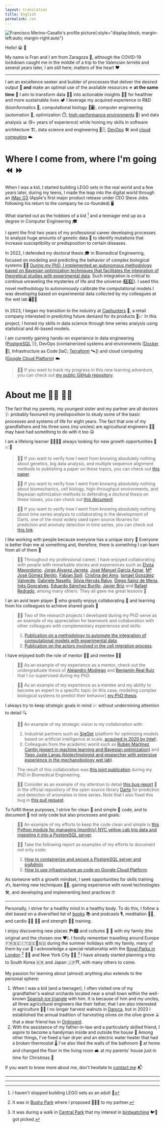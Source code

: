 ```yaml
---
layout: translation
title: English
permalink: /en
---
```


![Francisco Merino-Casallo's profile picture](images/profile-circle-small.png){:style="display:block; margin-left:auto; margin-right:auto"}

Hello! :grinning: :wave:

My name is Fran and I am from Zaragoza :city_sunrise:, although the COVID-19 lockdown caught me in the middle of a trip to the Valencian *terreta* and several years later, I am still here; matters of the heart :heart:

***

I am an excellence seeker and builder of processes that deliver the desired output :bullettrain_front: **and** make an optimal use of the available resources :airplane: **at the same time** :ship: I aim to transform data :microscope::thought_balloon: into actionable insights :pill::bulb: for healthier and more sustainable lives :camping: I leverage my acquired experience in R&D (bioinformatics :dna:, computational biology :microscope::desktop_computer:), computer engineering (automation :robot:, optimization :stopwatch:, [high-performance environments](https://en.wikipedia.org/wiki/High-performance_computing) :rocket:) and data analysis :bar_chart: (9+ years of experience) while honing my skills in software architecture :building_construction:, data science and engineering :abacus::file_cabinet:, [DevOps](https://en.wikipedia.org/wiki/DevOps) :hammer_and_wrench: and [cloud computing](https://en.wikipedia.org/wiki/Cloud_computing) :cloud:

# Where I come from, where I'm going :rewind: :fast_forward:

When I was a kid, I started building LEGO sets in the real world and a few years later, during my teens, I made the leap into the digital world through an [iMac G3](https://en.wikipedia.org/wiki/IMac_G3) (Apple's first major product release under CEO Steve Jobs following his return to the company he co-founded) :desktop_computer:

What started out as the hobbies of a kid [^1] and a teenager end up as a degree in Computer Engineering :mortar_board:

I spent the first two years of my professional career developing processes to analyze huge amounts of genetic data :dna: to identify mutations that increase susceptibility or predisposition to certain diseases.

In 2022, I defended my doctoral thesis :mortar_board: in Biomedical Engineering, focused on modeling and predicting the behavior of complex biological systems :crystal_ball::microscope: [During my PhD, I implemented an autonomous methodology based on Bayesian optimization techniques that facilitates the integration of theoretical studies with experimental data](https://bit.ly/3YWEfpp). Such integration is critical to continue unraveling the mysteries of life and the universe (:four::two:). I used this novel methodology to autonomously calibrate the computational models I was developing based on experimental data collected by my colleagues at the wet lab :desktop_computer::arrows_counterclockwise::microscope:

In 2023, I began my transition to the industry at [Caphunters](https://caphunters.com/en/) :billed_cap:, a retail company interested in predicting future demand for its products :crystal_ball::chart_with_upwards_trend: In this project, I honed my skills in data science through time series analysis using statistical and AI-based models.

I am currently gaining hands-on experience in data engineering ([PostgreSQL](https://www.postgresql.org/) :file_cabinet:), DevOps (containerized systems and environments [[Docker](https://www.docker.com/) :whale2:], Infrastructure as Code [IaC; [Terraform](https://www.terraform.io/) :artificial_satellite:]) and cloud computing ([Google Cloud Platform](https://cloud.google.com/)) :cloud:

> :sassy_man: If you want to track my progress in this new learning adventure, you can check out [my public GitHub repository](https://bit.ly/3Y5erHr).

# About me :man_scientist: :man_technologist:

The fact that my parents, my youngest sister and my partner are all doctors :stethoscope: probably favoured my predisposition to study some of the basic processes and systems of life for eight years. The fact that one of my grandfathers and his three sons (my uncles) are agricultural engineers :man_farmer: may have had something to do with it too :stuck_out_tongue:

I am a lifelong learner :open_book::memo::man_scientist: always looking for new growth opportunities :repeat::chart_with_upwards_trend::rocket:

> :sassy_man: If you want to verify how I went from knowing absolutely nothing about genetics, big data analysis, and multiple sequence alignment methods to publishing a paper on these topics, you can check out [this paper](https://bit.ly/3TEFkPV).

> :sassy_man: If you want to verify how I went from knowing absolutely nothing about biomechanics, cell biology, high-throughput environments, and Bayesian optimization methods to defending a doctoral thesis on these issues, you can check out [this document](https://bit.ly/3ZvdCZz).

> :sassy_man: If you want to verify how I went from knowing absolutely nothing about time series analysis to collaborating in the development of Darts, one of the most widely used open source libraries for prediction and anomaly detection in time series, you can check out [this link](https://bit.ly/4dd3HuU).

I like working with people because everyone has a unique story :bust_in_silhouette: Everyone is better than me at something and, therefore, there is something I can learn from all of them :100:

> :sassy_man: Throughout my professional career, I have enjoyed collaborating with people with remarkable stories and experiences such as [Elvira Mayordomo](http://webdiis.unizar.es/~elvira/), [Jorge Álvarez Jarreta](https://www.linkedin.com/in/jorge-%C3%A1lvarez-jarreta-95a6162a/), [José Manuel García Aznar](https://m2be.unizar.es/people/jmgaraz/), [Mª José Gómez Benito](https://m2be.unizar.es/people/mjose-gomez-benito/), [Fabian Spill](https://www.linkedin.com/in/fabian-spill-37504250/), [Cristina del Amo](https://www.linkedin.com/in/cristinadelamomateos/), [Ismael González Valverde](https://www.linkedin.com/in/ismael-gonzalez-valverde/), [Gabriele Nasello](https://www.linkedin.com/in/gnasello/), [Silvia Hervás Raluy](https://www.linkedin.com/in/silviahervasraluy/), [Diego Saínz de Mena](https://www.linkedin.com/in/diego-sainz-de-mena), [Inês Gonçalves](https://www.linkedin.com/in/inesggoncalves/), [Eduardo Sánchez Burillo](https://www.linkedin.com/in/eduardo-s%C3%A1nchez-burillo-2638b8194/), [Javier Briz](https://www.linkedin.com/in/javier-briz-3a7a0a23/) and [Rafael Redrado](https://www.linkedin.com/in/rafaelredrado), among many others. They all gave me great lessons :orange_heart:

I an an avid team player :busts_in_silhouette: who greatly enjoys collaborating :handshake: and learning from his colleagues to achieve shared goals :dart:

> :sassy_man: Two of the research projects I developed during my PhD serve as an example of my appreciation for teamwork and collaboration with other colleagues with complementary experiences and skills:
> 1. [Publication on a methodology to automate the integration of computational models with experimental data](https://bit.ly/3ZC66w7).
> 2. [Publication on the actors involved in the cell migration process](https://bit.ly/3zww1KQ).

I have enjoyed both the role of mentor :man_teacher: and mentee :man_student:

> :sassy_man: As an example of my experience as a mentor, check out the undergraduate thesis of [Alejandro Modrego](https://bit.ly/4eAGmnV) and [Benjamín Real Ruiz](https://bit.ly/4eh4b4j) that I co-supervised during my PhD.

> :sassy_man: As an example of my experience as a mentee and my ability to become an expert in a specific topic (in this case, modeling complex biological systems to predict their behavior) [my PhD thesis](https://bit.ly/3ZvdCZz).

I always try to keep strategic goals in mind :chart_with_upwards_trend: without undermining attention to detail :mag:

> :sassy_man: An example of my strategic vision is my collaboration with:
> 1. Industrial partners such as [SigOpt](https://sigopt.org/) (platform for optimizing models based on artificial intelligence at scale, [acquired in 2020 by Intel](https://www.intel.com/content/www/us/en/newsroom/news/sigopt-to-scale-ai-productivity-performance.html)).
> 2. Colleagues from the academic world such as [Rubén Martínez Cantín (expert in machine learning and Bayesian optimization)](https://webdiis.unizar.es/~rmcantin/index.php) and [Yago Juste Lanas (biotechnologist and researcher with extensive experience in the mechanobiology wet lab)](https://www.linkedin.com/in/yagojustelanas/).
>
> The result of this collaboration was [this joint publication](https://bit.ly/3ZC66w7) during my PhD in Biomedical Engineering.

> :sassy_man: Consider as an example of my attention to detail [this bug report](https://bit.ly/4eQwgiS) :bug: in the official repository of the open source library [Darts](https://unit8co.github.io/darts/) for prediction and detection of anomalies in time series. Note that I also fixed this bug in [this pull request](https://bit.ly/4dd3HuU).

To fulfill these purposes, I strive for clean :sponge: and simple :beginner: code, and to document :pencil: not only code but also processes and goals.

> :sassy_man: An example of my efforts to keep the code clean and simple is [this Python module for managing (monthly) NYC yellow cab trip data and ingesting it into a PostgreSQL server](https://bit.ly/3N7fBMd).

> :sassy_man: Take the following report as examples of my efforts to document not only code:
> 1. [How to containerize and secure a PostgreSQL server and pgAdmin](https://bit.ly/3N6ofKU).
> 2. [How to use infrastructure as code on Google Cloud Platform](https://bit.ly/4eHnXWA).

As someone with a growth mindset, I seek opportunities for skills training :writing_hand:, learning new techniques :construction_worker_man:, gaining experience with novel technologies :hammer_and_wrench:, and developing and implementing best practices :nerd_face:

***

Personally, I strive for a healthy mind in a healthy body. To do this, I follow a diet based on a diversified list of [books](https://bit.ly/3N5FOuq) :books: and podcasts :studio_microphone:, meditation :lotus_position_man:, and cardio :running_man: :swimming_man: and strength :weight_lifting_man: training.

I enjoy discovering new places :national_park::cityscape: and cultures :japanese_ogre: :european_castle: with my family (the original and the chosen one :heart:). I fondly remember travelling around Europe :fr::belgium::it::de::scotland::norway: during the summer holidays with my family, many of them by car :minibus: I acknowledge a special relationship with the [Royal Parks in London](https://www.royalparks.org.uk/) [^2] :deer::deciduous_tree: and New York City :taxi::statue_of_liberty: [^3] I have already started planning a trip to South Korea :kr: and Japan :jp::shinto_shrine:, with many others to come.

My passion for learning about (almost) anything also extends to the personal sphere:

1. When I was a kid (and a teenager), I often visited one of my grandfather's walnut orchards located near a small town within the well-known [Spanish ice triangle](https://fascinatingspain.com/place-to-visit/what-to-see-in-aragon/what-to-see-in-teruel/the-ice-triangle-this-is-the-coldest-corner-of-spain/) with him. It is because of him and my uncles, all three agricultural engineers like their father, that I am also interested in agriculture :seedling::ear_of_rice: I no longer harvest walnuts in [Daroca](https://www.spain.info/en/destination/daroca/), but in 2023 I established the annual tradition of harvesting olives on the olive grove :olive: that a dear friend has in [Ontinyent](https://www.comunitatvalenciana.com/en/valencia/ontinyent).
2. With the assistance of my father-in-law and a particularly skilled friend, I aspire to become a handyman inside and outside the house :toolbox: Among other things, I've fixed a hair dryer and an electric water heater that had a broken thermostat :thermometer: I've also tiled the walls of the bathroom :bathtub: at home and changed the floor in the living room :couch_and_lamp: at my parents' house just in time for Christmas :christmas_tree:

If you want to know more about me, don't hesitate to [contact me](mailto:francisco.merinocasallo+githubio@gmail.com?subject=[GitHub%20Page]%20Hi!) :mailbox_with_mail:

***
***

[^1]: I haven't stopped building LEGO sets as an adult :shushing_face:
[^2]: It was in [Bushy Park](https://www.royalparks.org.uk/visit/parks/bushy-park) where I proposed :kneeling_man::ring: to my partner.
[^3]: It was during a walk in [Central Park](https://www.centralparknyc.org/) that my interest in [birdwatching](https://en.wikipedia.org/wiki/Birdwatching) :bird::telescope: got picked.